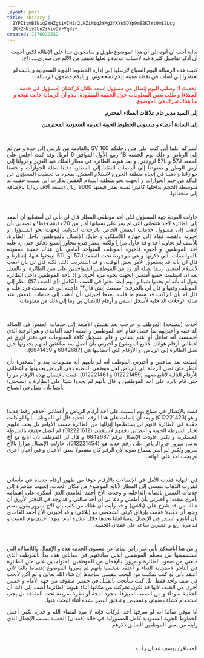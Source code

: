 ```yaml
---
layout: post
title: !binary |-
  2YPZitmBINiq2YHZgtivINir2LHZiNiq2YMg2YXYuSDYp9mE2K7Yt9mI2Lcg
  2KfZhNiz2LnZiNiv2YrYqdif
created: 1176022552
---
```

<p dir="rtl">بداية أحب أن أنوه إلى أن هذا الموضوع طويل و سامحوني جدا على الإطالة لكني أحببت أن أذكر تفاصيل كثيرة فيه لأسباب عديدة و لعلها تخفف من الألم في صدري.... :y1:</p>
<p dir="rtl">كتبت هذه الرسالة اليوم الصباح لأرسلها إلى إدارة الخطوط الجوية السعودية و ياليت لو تعتقدوا إني أسأت في نقطة معينة إنكم تصححوني. و إليكم مضمون الرسالة.</p>
<p dir="rtl"><font color="#ff0000">&nbsp;تحديث 1: وصلني اليوم إتصال من مسؤول اسمه طلال كركشان (مسؤول في خدمة العملاء) و طلب بعض المعلومات حول الحقيبة المفقودة، يبدو أن الرسالة جابت نتيجة و بدأ هناك تحرك في الموضوع.</font></p>
<p align="right" style="margin-bottom: 0in;"><strong><font>إلى السيد مدير عام علاقات العملاء</font>								المحترم</strong></p>
<p align="right" style="margin-bottom: 0in;"><strong><font>إلى السادة أعضاء و منسوبي الخطوط الجوية العربية السعودية</font>						المحترمين</strong></p>
<p align="right" style="margin-bottom: 0in;">&nbsp;</p>
<p align="justify" dir="rtl" style="margin-bottom: 0in;"><font>أشيركم علما أني كنت على متن رحلتكم </font><font>SV 160 </font><font>والقادمة من باريس إلى جدة و من ثم إلى الرياض و ذلك يوم الجمعة </font>18 <font>ربيع الأول الموافق </font>6 <font>أبريل وقد كنت أجلس على المقعد </font><font>57J </font>و <font>57L </font>لزوجتي<font>. </font><font>و بعد هبوط الطائرة في مطار الملك عبد العزيز و نزولنا إلى أرض الوطن و صعودنا إلى الباصات لتنقلنا إلى المطار، دخلنا صالة الجوازات و ختمنا جوازاتنا و ذهبنا في إتجاه منطقة الخروج لاستلام العفش</font>. <font>بمجرد ما تخطيت المسؤول عن التأكد من ختم الجوازات و اتجهت نحو منطقة استلام العفش تذكرت أني نسيت حقيبة يد متوسطة الحجم بداخلها كاميرا ثمينة تقدر قيمتها </font><font>9000 </font>ريال (<font>تسعة آلاف ريال</font>) <font>بالإضافة إلى ملحقاتها</font>.</p>
<p align="justify" style="margin-bottom: 0in;">&nbsp;</p>
<p align="justify" dir="rtl" style="margin-bottom: 0in;"><font>حاولت العودة جهة المسؤول لكن أحد موظفي المطار قال لي بأني لن أستطيع أن أصعد إلى الطائرة لأخذ شنطتي التي لم يمر على نسيانها أكثر من </font>20 <font>دقيقة فقط</font>! <font>و نصحني بأن أذهب إلى مسؤول خدمات العفش الخاص بالرحلات الدولية</font><font>. </font><font>إتجهت نحو المسؤول و أخبرته بالقصة فقام إلى جهازه اللاسلكي و حاول الإتصال بالموظفين داخل الطائرة</font><font>. </font><font>للأسف لم يجاوبه أحد و قد حاول مرارا ولكنه إنتظر فترة تتجاوز السبع دقائق حتى رد عليه أحد الموظفين</font><font> <strike>و أخبره</strike> </font><font>فأخبره الموظف المتواجد أمامي </font><font>بأن هناك حقيبة مفقودة بالمواصفات التي ذكرتها و هي موجودة تحت المقعد </font><font>57J </font>أو 57L ليبحثوا عنها<font>، إنتظرنا و قال لي بأنه قد يستغرق الأمر بعض الوقت، و قد استغربت ذلك، لكنه قال لي بأن أذهب لاستلام أمتعتي ريثما يصله أي رد من الموظفين المتواجدين على متن الطائرة</font>. <font>و بالفعل بعد أن استلمت جميع أمتعتي اتجهت نحوه مرة أخرى و إذ بأحد الموظفين داخل الطائرة يقول له بأنه لم يجدوا شيئا و أنهم أيضا بحثوا في الصف بالكامل </font>(<font>أي الصف </font>57). <font>نظر إلي الموظف وقتها و قال لي بالحرف</font><font>: &ldquo;</font>سمعت إيش قال؟<font>&quot; </font><font>فأجبته أني قد سمعت فرد عليه و قال له بأن الراكب قد سمع ما قلت</font><font>. </font><font>بعدها أخبرني بأن أذهب إلى خدمات العفش عند صالة الرحلات الداخلية لأسجل اسمي و أرقام للإتصال بي وما إلى ذلك من معلومات</font>.</p>
<p align="justify" style="margin-bottom: 0in;">&nbsp;</p>
<p align="justify" dir="rtl" style="margin-bottom: 0in;"><font>أخذت </font>(بنصيحة<font>) </font><font>الموظف و خرجت بعد تفتيش الأمتعة إلى خدمات العفش في الصالة الداخلية و أخبرتهم بما حصل فقام أحد الموظفين و اسمه أحمد الغامدي و هو الوحيد الذي أحسست أنه تفاعل أو اهتم بشأني و قام بتسجيل كافة المعلومات في دفتر أزرق ثم أعطاني أرقام هواتف لأتابع الموضوع و أخبرني بأن أتصل بعد ساعتين لعلهم يجدونها حين تصل الطائرة إلى الرياض</font><font>. </font><font>و الأرقام التي أعطانيها هي </font>(6842687 <font>و </font>6841439).</p>
<p align="justify" style="margin-bottom: 0in;"><font>إتصلت بعد ساعتين و أخبرني الموظف أنه لم تأتيهم أية معلومات بعد و </font>(نصحني<font>) </font><font>بأن أنتظر حتى تصل الرحلة إلى الرياض لعل موظفي التنظيف في الرياض يجدونها و أعطاني الأرقام التالية لأتابع معهم </font>(012221459 <font>و </font>012221461). <font>قمت بالإتصال بهذه الأرقام مرارا حتى قام بالرد علي أحد الموظفين و قال بأنهم لم يجدوا شيئا على الطائرة و </font>(نصحني<font>) </font>أيضا بأن أتصل في الصباح.</p>
<p align="justify" style="margin-bottom: 0in;">&nbsp;</p>
<p align="justify" dir="rtl" style="margin-bottom: 0in;"><font>قمت بالإتصال في صباح يوم السبت على أحد أرقام الرياض و أعطاني أحدهم رقما جديدا و هو </font>(012221423) <font>و بعد أن إتصلت على هذا الرقم الجديد قال لي الموظف بأنها لو كانت حقيبة في الطائرة فإنهم لن يستطيعوا إنزالها من الطائرة حسب الأوامر بل يجب عليهم إخبار الشرطة الجوية و أعطاني رقمهم لأستفسر </font><font>(012221612) </font><font>لم أتصل حقيقة بالشرطة العسكرية و لكني عاودت الإتصال برقم </font>6842687 <font>و قال لي الموظف بأن أتابع مع أخ يدعى سرور في الرياض على رقم جديد هو </font>(012221454)<font>، حاولت الإتصال مرارا بالأخ سرور ولكني لم أُسر بسماع صوته لأن الرقم كان مشغولا بعض الأحيان و في أحيان أخرى لم يجب أحد على الهاتف</font>.</p>
<p align="justify" style="margin-bottom: 0in;">&nbsp;</p>
<p align="justify" dir="rtl" style="margin-bottom: 0in;"><font>في النهاية فقدت الأمل في الإتصالات بالأرقام خوفا من ظهور أرقام جديدة في مأساتي فقررت الذهاب بنفسي إلى المطار لأتابع الموضوع من مكان الحدث</font>. <font>إتجهت مباشرة إلى خدمات العفش بالصالة الداخلية و وجدت الأخ أحمد الغامدي الذي أشكره على اهتمامه بأمري مجددا و أخبرني بأن أطمئن و دعا لي أن أجد ضالتي و قد وجد في الدفتر الأزرق أن هناك من قد شرح على </font>(بلاغي<font>) </font><font>و قد رأيت أن هناك من كتب بأن الأخ سرور يقول بعدم وجود أي حقيبة</font><font>! </font><font>فقمت بإرفاق كرتي الشخصي مع </font>(بلاغي<font>) </font><font>و قد أخبرني الأخ أحمد الغامدي بأن أتابع و أستمر في الإتصال يوميا لعلنا نجدها خلال عشرة أيام</font><font>. </font><font>وبهذا أختتم يوم السبت و قد مرة أربع و عشرين ساعة على فقدان الحقيبة</font>.</p>
<p align="justify" style="margin-bottom: 0in;">&nbsp;</p>
<p align="justify" dir="rtl" style="margin-bottom: 0in;"><font>و من هنا أناشدكم بأني غير راض تماما عن مستوى الخدمة هذه و الإهمال واللامبالاه التي استشففتها من معظم الموظفين الذين صادفتهم في معاناتي هذه بدأ بالموظف الذي منعني من صعود الطائرة و مرورا بالإهمال من الموظفين المتواجدين على متن الطائرة في التأخر لاستجابة النداء و أعتقد شخصيا بأنهم لم يعيروا الموضوع إهتماما بالغا لأني أعتقد بأني لو كنت تمكنت من البحث بنفسي سأجدها إن شاء الله تعالى و لم أكن لأبحث في صف واحد فقط، بل كنت سأبحث بالقليل في خمس صفوف من جهة الأمام و خمس أخرى من الخلف لأنها قد تكون تحركت من مكانها أثناء هبوط الطائرة</font>! <font>أضف إلى ذلك أن الحقيبة سوداء و من الصعب تمييزها بمجرد لمحة أو نظرة سريعة تحت المقاعد بل يجب استخدام كشاف ضوئي و تمحيص و تدقيق البصر بشدة أثناء البحث عنها</font>.</p>
<p align="justify" style="margin-bottom: 0in;" dir="rtl"><font>أنا موقن تماما أنه لو سرقها أحد الركاب فإنه لا مرد لقضاء الله و قدره لكني أحمل الخطوط الجوية السعودية كامل المسؤولية في حالة </font>(فقدان<font>) </font><font>الحقيبة بسبب الإهمال الذي رأيته من بعض الموظفين السابق ذكرهم</font>.</p>
<p>&nbsp;</p>
<p align="right" style="margin-bottom: 0in;" dir="rtl">المسافر<font>/ </font>يوسف عدنان رفّــه</p>
<p>&nbsp;</p>
